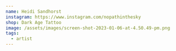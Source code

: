 ```yaml
---
name: Heidi Sandhorst
instagram: https://www.instagram.com/nopathinthesky
shop: Dark Age Tattoo
image: /assets/images/screen-shot-2023-01-06-at-4.50.49-pm.png
tags:
  - artist
---
```

